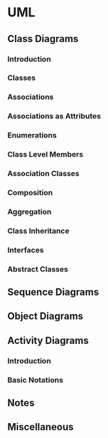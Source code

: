 <link rel="stylesheet" href="{{baseUrl}}/css/textbook.css">

<div class="website-content">

<div id="main">

# UML

## Class Diagrams

### Introduction

<include src="classDiagrams/introduction/what/print.md" />

### Classes

<include src="classDiagrams/classes/what/print.md" />

### Associations

<include src="classDiagrams/associations/basic/print.md" />
<include src="classDiagrams/associations/navigability/print.md" />
<include src="classDiagrams/associations/roles/print.md" />
<include src="classDiagrams/associations/labels/print.md" />
<include src="classDiagrams/associations/multiplicity/print.md" />

### Associations as Attributes

<include src="classDiagrams/associationsAsAttributes/what/print.md" />

### Enumerations

<include src="classDiagrams/enumerations/what/print.md" />

### Class Level Members

<include src="classDiagrams/classLevelMembers/what/print.md" />

### Association Classes

<include src="classDiagrams/associationClasses/what/print.md" />

### Composition

<include src="classDiagrams/composition/what/print.md" />

### Aggregation

<include src="classDiagrams/aggregation/what/print.md" />

### Class Inheritance

<include src="classDiagrams/classInheritance/what/print.md" />

### Interfaces

<include src="classDiagrams/interfaces/what/print.md" />

### Abstract Classes

<include src="classDiagrams/abstractClasses/what/print.md" />

## Sequence Diagrams

<include src="sequenceDiagrams/introduction/print.md" />
<include src="sequenceDiagrams/basic/print.md" />
<include src="sequenceDiagrams/objectCreation/print.md" />
<include src="sequenceDiagrams/objectDeletion/print.md" />
<include src="sequenceDiagrams/loops/print.md" />
<include src="sequenceDiagrams/selfInvocation/print.md" />
<include src="sequenceDiagrams/alternativePaths/print.md" />
<include src="sequenceDiagrams/optionalPaths/print.md" />
<include src="sequenceDiagrams/parallelPaths/print.md" />
<include src="sequenceDiagrams/referenceFrames/print.md" />
<include src="sequenceDiagrams/minimalNotation/print.md" />

## Object Diagrams

<include src="objectDiagrams/introduction/print.md" />
<include src="objectDiagrams/objects/print.md" />
<include src="objectDiagrams/objectStructures/print.md" />

## Activity Diagrams

### Introduction

<include src="activityDiagrams/introduction/what/print.md" />

### Basic Notations

<include src="activityDiagrams/basicNotations/linearPaths/print.md" />
<include src="activityDiagrams/basicNotations/alternatePaths/print.md" />
<include src="activityDiagrams/basicNotations/parallelPaths/print.md" />
<include src="activityDiagrams/basicNotations/rakes/print.md" />
<include src="activityDiagrams/basicNotations/swimlanes/print.md" />

## Notes

<include src="notes/notes/print.md" />
<include src="notes/constraints/print.md" />

## Miscellaneous

<include src="miscellaneous/objectVsClassDiagrams/print.md" />

</div>

</div>
